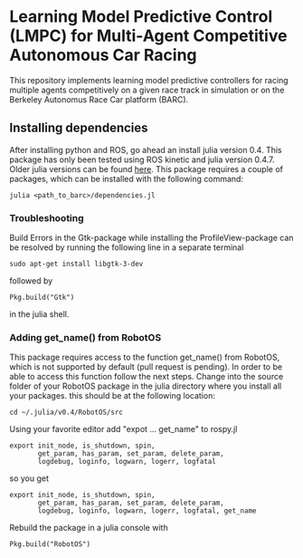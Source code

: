 # Learning Model Predictive Control (LMPC) for Multi-Agent Competitive Autonomous Car Racing

This repository implements learning model predictive controllers for racing multiple agents competitively on a given race track in simulation or on the Berkeley Autonomus Race Car platform (BARC). 

## Installing dependencies
After installing python and ROS, go ahead an install julia version 0.4. This package has only been tested using ROS kinetic and julia version 0.4.7. Older julia versions can be found [here](https://julialang.org/downloads/oldreleases.html). This package requires a couple of packages, which can be installed with the following command: 
```
julia <path_to_barc>/dependencies.jl
```

### Troubleshooting
Build Errors in the Gtk-package while installing the ProfileView-package can be resolved by running the following line in a separate terminal
```
sudo apt-get install libgtk-3-dev
```
followed by 
```
Pkg.build("Gtk")
```
in the julia shell.

### Adding get_name() from RobotOS
This package requires access to the function get_name() from RobotOS, which is not supported by default (pull request is pending). In order to be able to access this function follow the next steps. Change into the source folder of your RobotOS package in the julia directory where you install all your packages. this should be at the following location: 
```
cd ~/.julia/v0.4/RobotOS/src
```
Using your favorite editor add "expot ... get_name" to rospy.jl
```
export init_node, is_shutdown, spin,
       get_param, has_param, set_param, delete_param,
       logdebug, loginfo, logwarn, logerr, logfatal
```
so you get
```
export init_node, is_shutdown, spin,
       get_param, has_param, set_param, delete_param,
       logdebug, loginfo, logwarn, logerr, logfatal, get_name
```
Rebuild the package in a julia console with
```
Pkg.build("RobotOS")
```